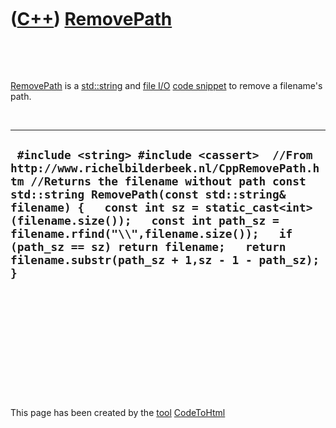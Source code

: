 



 

 

 

 

 

([C++](Cpp.htm)) [RemovePath](CppRemovePath.htm)
================================================

 

 

[RemovePath](CppRemovePath.htm) is a [std::string](CppString.htm) and
[file I/O](CppFileIo.htm) [code snippet](CppCodeSnippets.htm) to remove
a filename's path.

 

  ------------------------------------------------------------------------------------------------------------------------------------------------------------------------------------------------------------------------------------------------------------------------------------------------------------------------------------------------------------------------------------------------------------------
  ` #include <string> #include <cassert>  //From http://www.richelbilderbeek.nl/CppRemovePath.htm //Returns the filename without path const std::string RemovePath(const std::string& filename) {   const int sz = static_cast<int>(filename.size());   const int path_sz = filename.rfind("\\",filename.size());   if (path_sz == sz) return filename;   return filename.substr(path_sz + 1,sz - 1 - path_sz); }`
  ------------------------------------------------------------------------------------------------------------------------------------------------------------------------------------------------------------------------------------------------------------------------------------------------------------------------------------------------------------------------------------------------------------------

 

 

 

 

 





 




This page has been created by the [tool](Tools.htm)
[CodeToHtml](ToolCodeToHtml.htm)
